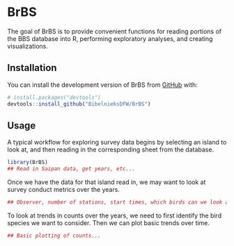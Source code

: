 
<!-- README.md is generated from README.Rmd. Please edit that file -->

# BrBS

<!-- badges: start -->

<!-- badges: end -->

The goal of BrBS is to provide convenient functions for reading portions
of the BBS database into R, performing exploratory analyses, and
creating visualizations.

## Installation

You can install the development version of BrBS from
[GitHub](https://github.com/) with:

``` r
# install.packages("devtools")
devtools::install_github("BibelnieksDFW/BrBS")
```

## Usage

A typical workflow for exploring survey data begins by selecting an
island to look at, and then reading in the corresponding sheet from the
database.

``` r
library(BrBS)
## Read in Saipan data, get years, etc...
```

Once we have the data for that island read in, we may want to look at
survey conduct metrics over the years.

``` r
## Observer, number of stations, start times, which birds can we look at....
```

To look at trends in counts over the years, we need to first identify
the bird species we want to consider. Then we can plot basic trends over
time.

``` r
## Basic plotting of counts...
```
